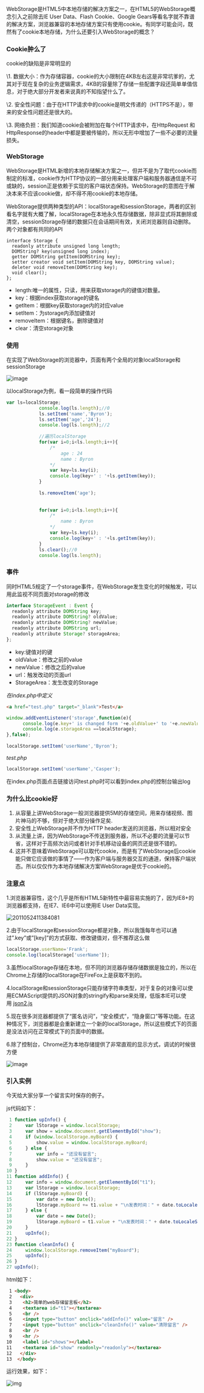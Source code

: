 WebStorage是HTML5中本地存储的解决方案之一，在HTML5的WebStorage概念引入之前除去IE User Data、Flash Cookie、Google Gears等看名字就不靠谱的解决方案，浏览器兼容的本地存储方案只有使用cookie。有同学可能会问，既然有了cookie本地存储，为什么还要引入WebStorage的概念？

### Cookie肿么了

cookie的缺陷是非常明显的

\1. 数据大小：作为存储容器，cookie的大小限制在4KB左右这是非常坑爹的，尤其对于现在复杂的业务逻辑需求，4KB的容量除了存储一些配置字段还简单单值信息，对于绝大部分开发者来说真的不知指望什么了。

\2. 安全性问题：由于在HTTP请求中的cookie是明文传递的（HTTPS不是），带来的安全性问题还是很大的。

\3. 网络负担：我们知道cookie会被附加在每个HTTP请求中，在HttpRequest 和HttpResponse的header中都是要被传输的，所以无形中增加了一些不必要的流量损失。

### WebStorage

WebStorage是HTML新增的本地存储解决方案之一，但并不是为了取代cookie而制定的标准，cookie作为HTTP协议的一部分用来处理客户端和服务器通信是不可或缺的，session正是依赖于实现的客户端状态保持。WebStorage的意图在于解决本来不应该cookie做，却不得不用cookie的本地存储。

WebStorage提供两种类型的API：localStorage和sessionStorage，两者的区别看名字就有大概了解，localStorage在本地永久性存储数据，除非显式将其删除或清空，sessionStorage存储的数据只在会话期间有效，关闭浏览器则自动删除。两个对象都有共同的API

```
interface Storage {
  readonly attribute unsigned long length;
  DOMString? key(unsigned long index);
  getter DOMString getItem(DOMString key);
  setter creator void setItem(DOMString key, DOMString value);
  deleter void removeItem(DOMString key);
  void clear();
};
```

- length:唯一的属性，只读，用来获取storage内的键值对数量。
- key：根据index获取storage的键名
- getItem：根据key获取storage内的对应value
- setItem：为storage内添加键值对
- removeItem：根据键名，删除键值对
- clear：清空storage对象

### 使用

在实现了WebStorage的浏览器中，页面有两个全局的对象localStorage和sessionStorage

![image](http://img0.tuicool.com/vaeArq.png!web)

以localStorage为例，看一段简单的操作代码

```javascript
var ls=localStorage;
            console.log(ls.length);//0
            ls.setItem('name','Byron');
            ls.setItem('age','24');
            console.log(ls.length);//2
            
            //遍历localStorage
            for(var i=0;i<ls.length;i++){
                /*
                    age : 24 
                    name : Byron 
                */
                var key=ls.key(i);
                console.log(key+' : '+ls.getItem(key));
            }
            
            ls.removeItem('age');
            
            
            for(var i=0;i<ls.length;i++){
                /*
                    name : Byron 
                */
                var key=ls.key(i);
                console.log(key+' : '+ls.getItem(key));
            }
            ls.clear();//0
            console.log(ls.length);
```

### 事件

同时HTML5规定了一个storage事件，在WebStorage发生变化的时候触发，可以用此监视不同页面对storage的修改

```javascript
interface StorageEvent : Event {
  readonly attribute DOMString key;
  readonly attribute DOMString? oldValue;
  readonly attribute DOMString? newValue;
  readonly attribute DOMString url;
  readonly attribute Storage? storageArea;
};
```

- key:键值对的键
- oldValue：修改之前的value
- newValue：修改之后的value
- url：触发改动的页面url
- StorageArea：发生改变的Storage

*在index.php中定义*

```html
<a href="test.php" target="_blank">Test</a>
```

```javascript
window.addEventListener('storage',function(e){
      console.log(e.key+' is changed form '+e.oldValue+' to '+e.newValue+' by      '+e.url );
      console.log(e.storageArea ==localStorage);
},false);
            
localStorage.setItem('userName','Byron');
```

*test.php*

```javascript
localStorage.setItem('userName','Casper');
```

在index.php页面点击链接访问test.php时可以看到index.php的控制台输出log

### 为什么比cookie好

1. 从容量上讲WebStorage一般浏览器提供5M的存储空间，用来存储视频、图片神马的不够，但对于绝大部分操作足矣.
2. 安全性上WebStorage并不作为HTTP header发送的浏览器，所以相对安全
3. 从流量上讲，因为WebStorage不传送到服务器，所以不必要的流量可以节省，这样对于高频次访问或者针对手机移动设备的网页还是很不错的。
4. 这并不意味着WebStorage可以取代cookie，而是有了WebStorage后cookie能只做它应该做的事情了——作为客户端与服务器交互的通道，保持客户端状态。所以仅仅作为本地存储解决方案WebStorage是优于cookie的。

### 注意点

1.浏览器兼容性，这个几乎是所有HTML5新特性中最容易实施的了，因为IE8+的浏览器都支持，在IE7、IE6中可以使用IE User Data实现。

![2011052411384081](http://img2.tuicool.com/myaA73.jpg!web) 

2.由于localStorage和sessionStorage都是对象，所以我饿每年也可以通过”.key”或”[key]”的方式获取、修改键值对，但不推荐这么做

```javascript
localStorage.userName='Frank';
console.log(localStorage['userName']);
```

3.虽然localStorage存储在本地，但不同的浏览器存储存储数据是独立的，所以在Chrome上存储的localStorage在FireFox上是获取不到的。

4.localStorage和sessionStorage只能存储字符串类型，对于复杂的对象可以使用ECMAScript提供的JSON对象的stringify和parse来处理，低版本IE可以使用 [json2.js](https://github.com/douglascrockford/JSON-js/blob/master/json2.js)

5.现在很多浏览器都提供了“匿名访问”，“安全模式”，“隐身窗口”等等功能。在这种情况下，浏览器都是会重新建立一个新的localStorage，所以这些模式下的页面是没法访问在正常模式下的页面中的数据。

6.除了控制台，Chrome还为本地存储提供了非常直观的显示方式，调试的时候很方便

![image](http://img0.tuicool.com/RVzQFb.png!web)



### 引入实例

今天给大家分享一个留言实时保存的例子。

js代码如下：

```javascript
 1 function upInfo() {
 2     var lStorage = window.localStorage;
 3     var show = window.document.getElementById("show");
 4     if (window.localStorage.myBoard) {
 5         show.value = window.localStorage.myBoard;
 6     } else {
 7         var info = "还没有留言";
 8         show.value = "还没有留言";
 9     }
10 }
11 function addInfo() {
12     var info = window.document.getElementById("t1");
13     var lStorage = window.localStorage;
14     if (lStorage.myBoard) {
15         var date = new Date();
16         lStorage.myBoard += t1.value + "\n发表时间：" + date.toLocaleString() + "\n";
17     } else {
18         var date = new Date();
19         lStorage.myBoard = t1.value + "\n发表时间：" + date.toLocaleString() + "\n";
20     }
21     upInfo();
22 }
23 function cleanInfo() {
24     window.localStorage.removeItem("myBoard");
25     upInfo();
26 }
27 upInfo();
```

html如下：

```html
 1 <body> 
 2   <div> 
 3    <h2>简单的web存储留言板</h2> 
 4    <textarea id="t1"></textarea> 
 5    <br /> 
 6    <input type="button" onclick="addInfo()" value="留言" /> 
 7    <input type="button" onclick="cleanInfo()" value="清除留言" /> 
 8    <br /> 
 9    <hr /> 
10    <label id="shows"></label> 
11    <textarea id="show" readonly="readonly"></textarea> 
12   </div> 
13  </body>
```

运行效果，如下：

![img](http://img0.tuicool.com/QbQNVv2.png!web)